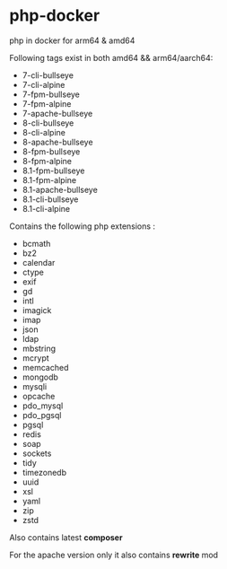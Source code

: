 

# php-docker
php in docker for arm64 &amp; amd64

Following tags exist in both amd64 && arm64/aarch64:

 - 7-cli-bullseye
 - 7-cli-alpine 
 - 7-fpm-bullseye 
 - 7-fpm-alpine
 - 7-apache-bullseye 
 - 8-cli-bullseye 
 - 8-cli-alpine 
 - 8-apache-bullseye
 - 8-fpm-bullseye
 - 8-fpm-alpine
 - 8.1-fpm-bullseye
 - 8.1-fpm-alpine
 - 8.1-apache-bullseye
 - 8.1-cli-bullseye
 - 8.1-cli-alpine

Contains the following php extensions : 

 - bcmath 
 - bz2
 - calendar
 - ctype  
 - exif  
 - gd  
 - intl 
 - imagick
 - imap
 - json
 - ldap
 - mbstring
 - mcrypt
 - memcached
 - mongodb
 - mysqli
 - opcache
 - pdo_mysql
 - pdo_pgsql
 - pgsql
 - redis
 - soap
 - sockets
 - tidy
 - timezonedb
 - uuid
 - xsl 
 - yaml
 - zip
 - zstd

 Also contains latest **composer**
 
 For the apache version only it also contains **rewrite** mod
